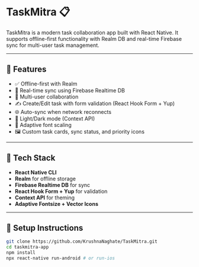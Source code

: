 # TaskMitra 📋

TaskMitra is a modern task collaboration app built with React Native. It supports offline-first functionality with Realm DB and real-time Firebase sync for multi-user task management.

---

## 🔧 Features

- ✅ Offline-first with Realm
- 🔄 Real-time sync using Firebase Realtime DB
- 👥 Multi-user collaboration
- ✍️ Create/Edit task with form validation (React Hook Form + Yup)
- 🌐 Auto-sync when network reconnects
- 🎨 Light/Dark mode (Context API)
- 🔢 Adaptive font scaling
- 🖼️ Custom task cards, sync status, and priority icons

---

## 📲 Tech Stack

- **React Native CLI**
- **Realm** for offline storage
- **Firebase Realtime DB** for sync
- **React Hook Form + Yup** for validation
- **Context API** for theming
- **Adaptive Fontsize + Vector Icons**

---

## 🚀 Setup Instructions

```bash
git clone https://github.com/KrushnaNaghate/TaskMitra.git
cd taskmitra-app
npm install
npx react-native run-android # or run-ios
```
